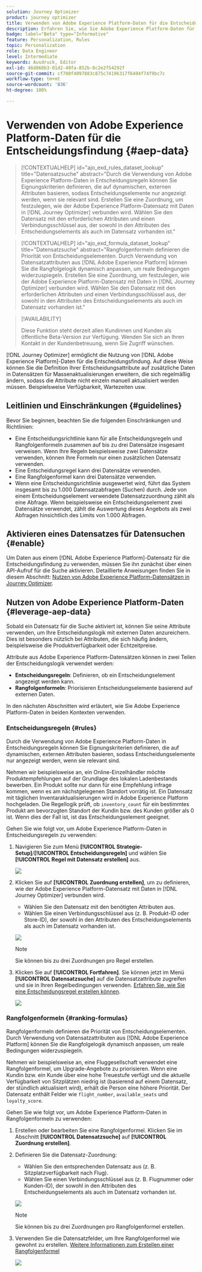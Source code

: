 ```yaml
---
solution: Journey Optimizer
product: journey optimizer
title: Verwenden von Adobe Experience Platform-Daten für die Entscheidungsfindung (Beta)
description: Erfahren Sie, wie Sie Adobe Experience Platform-Daten für die Entscheidungsfindung verwenden.
badge: label="Beta" type="Informative"
feature: Personalization, Rules
topic: Personalization
role: Data Engineer
level: Intermediate
keywords: Ausdruck, Editor
exl-id: 46d868b3-01d2-49fa-852b-8c2e2f54292f
source-git-commit: cf700f4097883c875c74196317f6494f74f9bc7c
workflow-type: tm+mt
source-wordcount: '836'
ht-degree: 100%

---
```


# Verwenden von Adobe Experience Platform-Daten für die Entscheidungsfindung {#aep-data}

>[!CONTEXTUALHELP]
>id="ajo_exd_rules_dataset_lookup"
>title="Datensatzsuche"
>abstract="Durch die Verwendung von Adobe Experience Platform-Daten in Entscheidungsregeln können Sie Eignungskriterien definieren, die auf dynamischen, externen Attributen basieren, sodass Entscheidungselemente nur angezeigt werden, wenn sie relevant sind. Erstellen Sie eine Zuordnung, um festzulegen, wie der Adobe Experience Platform-Datensatz mit Daten in [!DNL Journey Optimizer] verbunden wird. Wählen Sie den Datensatz mit den erforderlichen Attributen und einen Verbindungsschlüssel aus, der sowohl in den Attributen des Entscheidungselements als auch im Datensatz vorhanden ist."

>[!CONTEXTUALHELP]
>id="ajo_exd_formula_dataset_lookup"
>title="Datensatzsuche"
>abstract="Rangfolgenformeln definieren die Priorität von Entscheidungselementen. Durch Verwendung von Datensatzattributen aus [!DNL Adobe Experience Platform] können Sie die Rangfolgelogik dynamisch anpassen, um reale Bedingungen widerzuspiegeln. Erstellen Sie eine Zuordnung, um festzulegen, wie der Adobe Experience Platform-Datensatz mit Daten in [!DNL Journey Optimizer] verbunden wird. Wählen Sie den Datensatz mit den erforderlichen Attributen und einen Verbindungsschlüssel aus, der sowohl in den Attributen des Entscheidungselements als auch im Datensatz vorhanden ist."

>[!AVAILABILITY]
>
>Diese Funktion steht derzeit allen Kundinnen und Kunden als öffentliche Beta-Version zur Verfügung. Wenden Sie sich an Ihren Kontakt in der Kundenbetreuung, wenn Sie Zugriff wünschen.

[!DNL Journey Optimizer] ermöglicht die Nutzung von [!DNL Adobe Experience Platform]-Daten für die Entscheidungsfindung. Auf diese Weise können Sie die Definition Ihrer Entscheidungsattribute auf zusätzliche Daten in Datensätzen für Massenaktualisierungen erweitern, die sich regelmäßig ändern, sodass die Attribute nicht einzeln manuell aktualisiert werden müssen. Beispielsweise Verfügbarkeit, Wartezeiten usw.

## Leitlinien und Einschränkungen {#guidelines}

Bevor Sie beginnen, beachten Sie die folgenden Einschränkungen und Richtlinien:

* Eine Entscheidungsrichtlinie kann für alle Entscheidungsregeln und Rangfolgenformeln zusammen auf bis zu drei Datensätze insgesamt verweisen. Wenn Ihre Regeln beispielsweise zwei Datensätze verwenden, können Ihre Formeln nur einen zusätzlichen Datensatz verwenden.
* Eine Entscheidungsregel kann drei Datensätze verwenden.
* Eine Rangfolgenformel kann drei Datensätze verwenden.
* Wenn eine Entscheidungsrichtlinie ausgewertet wird, führt das System insgesamt bis zu 1.000 Datensatzabfragen (Suchen) durch. Jede von einem Entscheidungselement verwendete Datensatzzuordnung zählt als eine Abfrage. Wenn beispielsweise ein Entscheidungselement zwei Datensätze verwendet, zählt die Auswertung dieses Angebots als zwei Abfragen hinsichtlich des Limits von 1.000 Abfragen.

## Aktivieren eines Datensatzes für Datensuchen {#enable}

Um Daten aus einem [!DNL Adobe Experience Platform]-Datensatz für die Entscheidungsfindung zu verwenden, müssen Sie ihn zunächst über einen API-Aufruf für die Suche aktivieren. Detaillierte Anweisungen finden Sie in diesem Abschnitt: [Nutzen von Adobe Experience Platform-Datensätzen in Journey Optimizer](../data/lookup-aep-data.md).

## Nutzen von Adobe Experience Platform-Daten {#leverage-aep-data}

Sobald ein Datensatz für die Suche aktiviert ist, können Sie seine Attribute verwenden, um Ihre Entscheidungslogik mit externen Daten anzureichern. Dies ist besonders nützlich bei Attributen, die sich häufig ändern, beispielsweise die Produktverfügbarkeit oder Echtzeitpreise.

Attribute aus Adobe Experience Platform-Datensätzen können in zwei Teilen der Entscheidungslogik verwendet werden:

* **Entscheidungsregeln**: Definieren, ob ein Entscheidungselement angezeigt werden kann.
* **Rangfolgenformeln**: Priorisieren Entscheidungselemente basierend auf externen Daten.

In den nächsten Abschnitten wird erläutert, wie Sie Adobe Experience Platform-Daten in beiden Kontexten verwenden.

### Entscheidungsregeln {#rules}

Durch die Verwendung von Adobe Experience Platform-Daten in Entscheidungsregeln können Sie Eignungskriterien definieren, die auf dynamischen, externen Attributen basieren, sodass Entscheidungselemente nur angezeigt werden, wenn sie relevant sind.

Nehmen wir beispielsweise an, ein Online-Einzelhändler möchte Produktempfehlungen auf der Grundlage des lokalen Ladenbestands bewerben. Ein Produkt sollte nur dann für eine Empfehlung infrage kommen, wenn es am nächstgelegenen Standort vorrätig ist. Ein Datensatz mit täglichen Inventaraktualisierungen wird in Adobe Experience Platform hochgeladen. Die Regellogik prüft, ob `inventory_count` für ein bestimmtes Produkt am bevorzugten Standort der Kundin bzw. des Kunden größer als 0 ist. Wenn dies der Fall ist, ist das Entscheidungselement geeignet.

Gehen Sie wie folgt vor, um Adobe Experience Platform-Daten in Entscheidungsregeln zu verwenden:

1. Navigieren Sie zum Menü **[!UICONTROL Strategie-Setup]**/**[!UICONTROL Entscheidungsregeln]** und wählen Sie **[!UICONTROL Regel mit Datensatz erstellen]** aus.

   ![](assets/exd-lookup-rule.png)

1. Klicken Sie auf **[!UICONTROL Zuordnung erstellen]**, um zu definieren, wie der Adobe Experience Platform-Datensatz mit Daten in [!DNL Journey Optimizer] verbunden wird. 

   * Wählen Sie den Datensatz mit den benötigten Attributen aus.
   * Wählen Sie einen Verbindungsschlüssel aus (z. B. Produkt-ID oder Store-ID), der sowohl in den Attributen des Entscheidungselements als auch im Datensatz vorhanden ist.

   ![](assets/exd-lookup-mapping.png)

   >[!NOTE]
   >
   >Sie können bis zu drei Zuordnungen pro Regel erstellen.

1. Klicken Sie auf **[!UICONTROL Fortfahren]**. Sie können jetzt im Menü **[!UICONTROL Datensatzsuche]** auf die Datensatzattribute zugreifen und sie in Ihren Regelbedingungen verwenden. [Erfahren Sie, wie Sie eine Entscheidungsregel erstellen können](../experience-decisioning/rules.md#create).

   ![](assets/exd-lookup-menu.png)

### Rangfolgenformeln {#ranking-formulas}

Rangfolgenformeln definieren die Priorität von Entscheidungselementen. Durch Verwendung von Datensatzattributen aus [!DNL Adobe Experience Platform] können Sie die Rangfolgelogik dynamisch anpassen, um reale Bedingungen widerzuspiegeln. 

Nehmen wir beispielsweise an, eine Fluggesellschaft verwendet eine Rangfolgenformel, um Upgrade-Angebote zu priorisieren. Wenn eine Kundin bzw. ein Kunde über eine hohe Treuestufe verfügt und die aktuelle Verfügbarkeit von Sitzplätzen niedrig ist (basierend auf einem Datensatz, der stündlich aktualisiert wird), erhält die Person eine höhere Priorität. Der Datensatz enthält Felder wie `flight_number`, `available_seats` und `loyalty_score`.

Gehen Sie wie folgt vor, um Adobe Experience Platform-Daten in Rangfolgenformeln zu verwenden:

1. Erstellen oder bearbeiten Sie eine Rangfolgenformel. Klicken Sie im Abschnitt **[!UICONTROL Datensatzsuche]** auf **[!UICONTROL Zuordnung erstellen]**.

1. Definieren Sie die Datensatz-Zuordnung:

   * Wählen Sie den entsprechenden Datensatz aus (z. B. Sitzplatzverfügbarkeit nach Flug).
   * Wählen Sie einen Verbindungsschlüssel aus (z. B. Flugnummer oder Kunden-ID), der sowohl in den Attributen des Entscheidungselements als auch im Datensatz vorhanden ist.

   ![](assets/exd-lookup-formula-mapping.png)

   >[!NOTE]
   >
   >Sie können bis zu drei Zuordnungen pro Rangfolgenformel erstellen.

1. Verwenden Sie die Datensatzfelder, um Ihre Rangfolgenformel wie gewohnt zu erstellen. [Weitere Informationen zum Erstellen einer Rangfolgenformel](ranking/ranking-formulas.md#create-ranking-formula)

   ![](assets/exd-lookup-formula-criteria.png)
